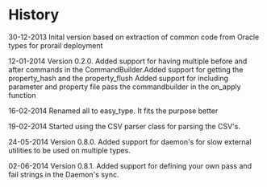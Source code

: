History
========

30-12-2013  Inital version based on extraction of common code
            from Oracle types for prorail deployment

12-01-2014	Version 0.2.0. Added support for having multiple before and after commands in
						the CommandBuilder.Added support for getting the property_hash and the property_flush
						Added support for including parameter and property file
						pass the commandbuilder in the on_apply function

16-02-2014	Renamed all to easy_type. It fits the purpose better

19-02-2014	Started using the CSV parser class for parsing the CSV's. 

24-05-2014  Version 0.8.0. Added support for daemon's for slow external utilities to be used on multiple types. 

02-06-2014  Version 0.8.1. Added support for defining your own pass and fail strings in the Daemon's sync.
